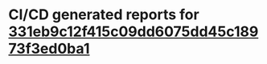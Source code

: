 # CI/CD generated reports for [331eb9c12f415c09dd6075dd45c18973f3ed0ba1](https://github.com/hydephp/develop/commit/331eb9c12f415c09dd6075dd45c18973f3ed0ba1)
